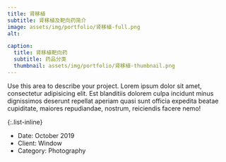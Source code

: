 ```yaml
---
title: 肾移植
subtitle: 肾移植及靶向药简介
image: assets/img/portfolio/肾移植-full.png
alt:

caption:
  title: 肾移植靶向药
  subtitle: 药品分类
  thumbnail: assets/img/portfolio/肾移植-thumbnail.png
---
```

Use this area to describe your project. Lorem ipsum dolor sit amet, consectetur adipisicing elit. Est blanditiis dolorem culpa incidunt minus dignissimos deserunt repellat aperiam quasi sunt officia expedita beatae cupiditate, maiores repudiandae, nostrum, reiciendis facere nemo!

{:.list-inline}
- Date: October 2019
- Client: Window
- Category: Photography
